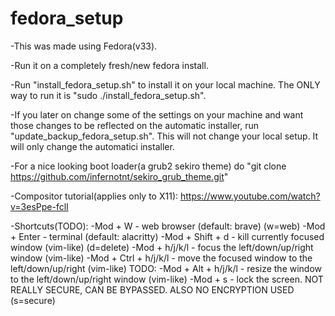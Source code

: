 # fedora_setup
-This was made using Fedora(v33).

-Run it on a completely fresh/new fedora install.

-Run "install_fedora_setup.sh" to install it on your local machine. The ONLY way to run it is "sudo ./install_fedora_setup.sh".

-If you later on change some of the settings on your machine and want those changes to be reflected on the automatic installer, run "update_backup_fedora_setup.sh". This will not change your local setup. It will only change the automatici installer.

-For a nice looking boot loader(a grub2 sekiro theme) do "git clone https://github.com/infernotnt/sekiro_grub_theme.git"

-Compositor tutorial(applies only to X11): https://www.youtube.com/watch?v=3esPpe-fclI

-Shortcuts(TODO):
-Mod + W			- web browser (default: brave) (w=web)
-Mod + Enter		- terminal (default: alacritty)
-Mod + Shift + d		- kill currently focused window (vim-like) (d=delete)
-Mod + h/j/k/l		- focus the left/down/up/right window (vim-like)
-Mod + Ctrl + h/j/k/l	- move the focused window to the left/down/up/right (vim-like)
TODO: -Mod + Alt + h/j/k/l	- resize the window to the left/down/up/right window (vim-like)
-Mod + s			- lock the screen. NOT REALLY SECURE, CAN BE BYPASSED. ALSO NO ENCRYPTION USED (s=secure)
